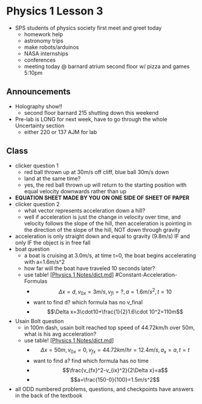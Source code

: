 # Physics 1 Lesson 3
- SPS students of physics society first meet and greet today
  - homework help 
  - astronomy trips
  - make robots/arduinos
  - NASA internships
  - conferences 
  - meeting today @ barnard atrium second floor w/ pizza and games 5:10pm
## Announcements
- Holography show!!
  - second floor barnard 215 shutting down this weekend
- Pre-lab is LONG for next week, have to go through the whole Uncertainty section
  - either 220 or 137 AJM for lab
## Class
- clicker question 1
  - red ball thrown up at 30m/s off cliff, blue ball 30m/s down
  - land at the same time?
  - yes, the red ball thrown up will return to the starting position with equal velocity downwards rather than up
- **EQUATION SHEET MADE BY YOU ON ONE SIDE OF SHEET OF PAPER**
- clicker question 2
  - what vector represents acceleration down a hill?
  - well if acceleration is just the change in velocity over time, and velocity follows the slope of the hill, then acceleration is pointing in the direction of the slope of the hill, NOT down through gravity
- acceleration is only straight down and equal to gravity (9.8m/s) IF and only IF the object is in free fall
- boat question
  - a boat is cruising at 3.0m/s, at time t=0, the boat begins accelerating with a=1.6m/s^2
  - how far will the boat have traveled 10 seconds later?
  - use table! [[Physics 1 Notes/dict.md]] #Constant-Acceleration-Formulas
    - $$\Delta x = d, v_{0x}=3m/s, v_{fi}=?, a=1.6m/s^2, t=10$$
    - want to find d? which formula has no v_final
    - $$\Delta x=3\cdot10+\frac{1}{2}1.6\cdot 10^2=110m$$
- Usain Bolt question
  - in 100m dash, usain bolt reached top speed of 44.72km/h over 50m, what is his avg acceleration?
  - use table! [[Physics 1 Notes/dict.md]]
    - $$\Delta{x}=50m, v_{0x}=0, v_{fx}=44.72km/hr=12.4m/s, a_x=a, t=t$$
    - want to find a? find which formula has no time
    - $$\frac{v_{fx}^2-v_{ix}^2}{2\Delta x}=a$$
    - $$a=\frac{150-0}{100}=1.5m/s^2$$
- all ODD numbered problems, questions, and checkpoints have answers in the back of the textbook


[//begin]: # "Autogenerated link references for markdown compatibility"
[Physics 1 Notes/dict.md]: ../dict.md "Physics 1 Dictionary"
[//end]: # "Autogenerated link references"
